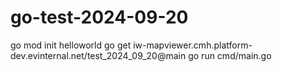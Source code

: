 # go-test-2024-09-20

go mod init helloworld
go get iw-mapviewer.cmh.platform-dev.evinternal.net/test_2024_09_20@main
go run cmd/main.go
